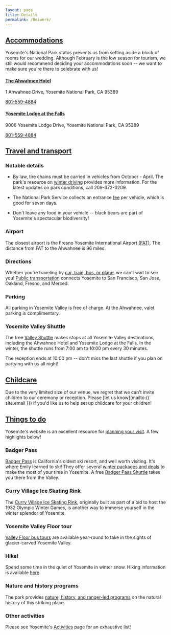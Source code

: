 ```yaml
---
layout: page
title: Details
permalink: /Beiwerk/
---
```


## [Accommodations](#Unterkunft)

Yosemite's National Park status prevents us from setting aside a block of rooms for our wedding. Although February is the low season for tourism, we still would recommend deciding your accommodations soon -- we want to make sure you're there to celebrate with us!

#### [The Ahwahnee Hotel](http://www.yosemitepark.com/the-ahwahnee.aspx)

1 Ahwahnee Drive, Yosemite National Park, CA 95389

[801-559-4884](tel:+18015594884)


#### [Yosemite Lodge at the Falls](http://www.yosemitepark.com/yosemite-lodge.aspx)

9006 Yosemite Lodge Drive, Yosemite National Park, CA 95389

[801-559-4884](tel:+18015594884)


## [Travel and transport](#Transport)

### Notable details
* By law, tire chains must be carried in vehicles from October - April. The park's resource on [winter driving](http://www.yosemitepark.com/yosemite-winter-driving.aspx) provides more information. For the latest updates on park conditions, call 209-372-0209.

* The National Park Service collects an entrance [fee](http://www.nps.gov/yose/planyourvisit/fees.htm) per vehicle, which is good for seven days.

* Don't leave any food in your vehicle -- black bears are part of Yosemite's spectacular biodiversity!

### Airport

The closest airport is the Fresno Yosemite International Airport [(FAT)](http://www.flyfresno.com/). The distance from FAT to the Ahwahnee is 96 miles.

### Directions

Whether you're traveling by [car, train, bus, or plane](http://www.yosemitepark.com/yosemite-directions.aspx), we can't wait to see you! [Public transportation](http://www.yosemitepark.com/public-transportation.aspx) connects Yosemite to San Francisco, San Jose, Oakland, Fresno, and Merced.

### Parking

 All parking in Yosemite Valley is free of charge. At the Ahwahnee, valet parking is complimentary.

### Yosemite Valley Shuttle

The free [Valley Shuttle](http://www.yosemitepark.com/Files/2015_Yosemite-ShuttleMap.pdf) makes stops at all Yosemite Valley destinations, including the Ahwahnee Hotel and Yosemite Lodge at the Falls. In the winter, the shuttle runs from 7:00 am to 10:00 pm every 30 minutes.

The reception ends at 10:00 pm -- don't miss the last shuttle if you plan on partying with us all night!


## [Childcare](#Wunderkind)

Due to the very limited size of our venue, we regret that we can't invite children to our ceremony or reception. Please [let us know](mailto:{{ site.email }}) if you'd like us to help set up childcare for your children!

## [Things to do](#Sehen)

Yosemite's website is an excellent resource for [planning your visit](http://www.yosemitepark.com/plan-your-visit.aspx). A few highlights below!

### Badger Pass 

[Badger Pass](http://www.yosemitepark.com/BadgerPass.aspx) is California's oldest ski resort, and well worth visiting. It's where Emily learned to ski! They offer several [winter packages and deals](http://www.yosemitepark.com/winter-package-deals.aspx?webSyncID=8a12c02a-37cd-2e0e-00c0-e8248e7c7269&sessionGUID=703b9a98-9ddd-b278-9a07-998794698e00) to make the most of your time in Yosemite. A free [Badger Pass Shuttle](http://www.yosemitepark.com/badger-shuttle-schedule.aspx) takes you there from the Valley.

### Curry Village Ice Skating Rink

The [Curry Village Ice Skating Rink](http://www.yosemitepark.com/ice-skating.aspx), originally built as part of a bid to host the 1932 Olympic Winter Games, is another way to immerse yourself in the winter splendor of Yosemite. 

### Yosemite Valley Floor tour

[Valley Floor bus tours](http://www.yosemitepark.com/valley-floor-tour.aspx) are available year-round to take in the sights of glacier-carved Yosemite Valley. 

### Hike!

Spend some time in the quiet of Yosemite in winter snow. Hiking information is available [here](http://www.yosemitepark.com/hiking-camping.aspx).

### Nature and history programs

The park provides [nature, history, and ranger-led programs](http://www.yosemitepark.com/nature-history-programs.aspx) on the natural history of this striking place.

### Other activities

Please see Yosemite's [Activities](http://www.yosemitepark.com/Activities.aspx) page for an exhaustive list!
